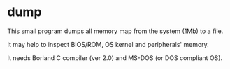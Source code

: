 # dump

This small program dumps all memory map from the system (1Mb) to a file.

It may help to inspect BIOS/ROM, OS kernel and peripherals' memory.

It needs Borland C compiler (ver 2.0) and MS-DOS (or DOS compliant OS).
